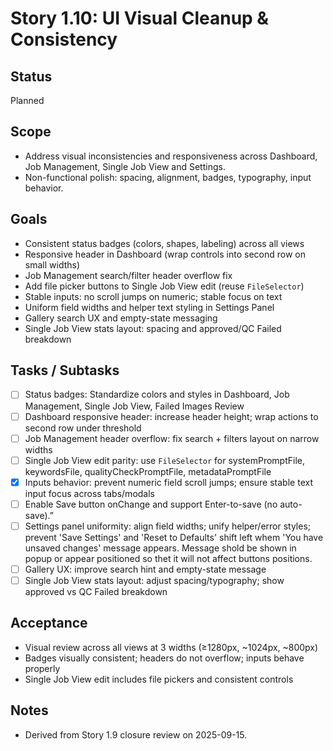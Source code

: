 # Story 1.10: UI Visual Cleanup & Consistency

## Status
Planned

## Scope
- Address visual inconsistencies and responsiveness across Dashboard, Job Management, Single Job View and Settings.
- Non-functional polish: spacing, alignment, badges, typography, input behavior.

## Goals
- Consistent status badges (colors, shapes, labeling) across all views
- Responsive header in Dashboard (wrap controls into second row on small widths)
- Job Management search/filter header overflow fix
- Add file picker buttons to Single Job View edit (reuse `FileSelector`)
- Stable inputs: no scroll jumps on numeric; stable focus on text
- Uniform field widths and helper text styling in Settings Panel
- Gallery search UX and empty-state messaging
- Single Job View stats layout: spacing and approved/QC Failed breakdown

## Tasks / Subtasks
- [ ] Status badges: Standardize colors and styles in Dashboard, Job Management, Single Job View, Failed Images Review
- [ ] Dashboard responsive header: increase header height; wrap actions to second row under threshold
- [ ] Job Management header overflow: fix search + filters layout on narrow widths
- [ ] Single Job View edit parity: use `FileSelector` for systemPromptFile, keywordsFile, qualityCheckPromptFile, metadataPromptFile
- [x] Inputs behavior: prevent numeric field scroll jumps; ensure stable text input focus across tabs/modals
- [ ] Enable Save button onChange and support Enter-to-save (no auto-save).”
- [ ] Settings panel uniformity: align field widths; unify helper/error styles; prevent 'Save Settings' and 'Reset to Defaults' shift left whem 'You have unsaved changes' message appears. Message shold be shown in popup or appear positioned so thet it will not affect buttons positions.
- [ ] Gallery UX: improve search hint and empty-state message
- [ ] Single Job View stats layout: adjust spacing/typography; show approved vs QC Failed breakdown

## Acceptance
- Visual review across all views at 3 widths (≥1280px, ~1024px, ~800px)
- Badges visually consistent; headers do not overflow; inputs behave properly
- Single Job View edit includes file pickers and consistent controls

## Notes
- Derived from Story 1.9 closure review on 2025-09-15.

